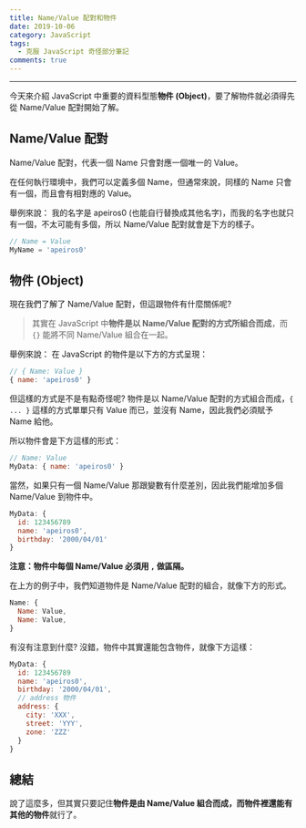 ```yaml
---
title: Name/Value 配對和物件
date: 2019-10-06
category: JavaScript
tags:
  - 克服 JavaScript 奇怪部分筆記
comments: true
---
```

---
今天來介紹 JavaScript 中重要的資料型態**物件 (Object)**，要了解物件就必須得先從 Name/Value 配對開始了解。

## Name/Value 配對 ##
Name/Value 配對，代表一個 Name 只會對應一個唯一的 Value。

在任何執行環境中，我們可以定義多個 Name，但通常來說，同樣的 Name 只會有一個，而且會有相對應的 Value。

舉例來說：
我的名字是 apeiros0 (也能自行替換成其他名字)，而我的名字也就只有一個，不太可能有多個，所以 Name/Value 配對就會是下方的樣子。
``` JavaScript
// Name = Value
MyName = 'apeiros0'
```

## 物件 (Object) ##
現在我們了解了 Name/Value 配對，但這跟物件有什麼關係呢?

> 其實在 JavaScript 中**物件是以 Name/Value 配對的方式所組合而成**，而 `{}` 能將不同 Name/Value 組合在一起。

舉例來說：
在 JavaScript 的物件是以下方的方式呈現：
``` JavaScript
// { Name: Value }
{ name: 'apeiros0' }
```
但這樣的方式是不是有點奇怪呢? 物件是以 Name/Value 配對的方式組合而成，`{ ... }` 這樣的方式單單只有 Value 而已，並沒有 Name，因此我們必須賦予 Name 給他。

所以物件會是下方這樣的形式：
``` JavaScript
// Name: Value
MyData: { name: 'apeiros0' }
```
當然，如果只有一個 Name/Value 那跟變數有什麼差別，因此我們能增加多個 Name/Value 到物件中。

``` JavaScript
MyData: {
  id: 123456789
  name: 'apeiros0',
  birthday: '2000/04/01'
}
```
**注意：物件中每個 Name/Value 必須用 `,` 做區隔。**

在上方的例子中，我們知道物件是 Name/Value 配對的組合，就像下方的形式。
``` JavaScript
Name: {
  Name: Value,
  Name: Value,
}
```
有沒有注意到什麼? 沒錯，物件中其實還能包含物件，就像下方這樣：
``` JavaScript
MyData: {
  id: 123456789
  name: 'apeiros0',
  birthday: '2000/04/01',
  // address 物件
  address: {
    city: 'XXX',
    street: 'YYY',
    zone: 'ZZZ'
  }
}
```
## 總結 ##
說了這麼多，但其實只要記住**物件是由 Name/Value 組合而成，而物件裡還能有其他的物件**就行了。
